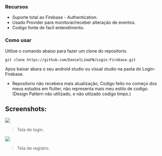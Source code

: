 ### Recursos

- Suporte total ao Firebase - Authentication.
- Usado Provider para monitorar/receber alteração de eventos.
- Codigo fonte de facil entendimento.




### Como usar
Utilize o comando abaixo para fazer um clone do repositorio.
```
git clone https://github.com/DanielLimaFN/Login-Firebase.git
```

Apos baixar abara o seu android studio ou visual studio na pasta do Login-Firebase.


- Repositorio não recebera mais atualização, Codigo feito no começo dos meus estudos em flutter, não representa mais meu estilo de codigo. (Design Pattern não utilizado, e não utlizado codigo limpo.)


## Screenshots:

![](https://camo.githubusercontent.com/b4f672249f67caef04b3a70f2c0df31f27c06d1e20dfd8751127969299f567c5/68747470733a2f2f692e696d6775722e636f6d2f74665972714a4d2e6a7067)

> Tela de login.


![](https://camo.githubusercontent.com/25d99123366cc1253547760102172f157192ba461f4de29ff9fe5c67951d2bb6/68747470733a2f2f692e696d6775722e636f6d2f6b427336526d6e2e6a7067)

> Tela de registro.
